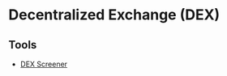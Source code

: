 # Decentralized Exchange (DEX)

<!--
https://www.dextools.io/app/
-->

## Tools

- [DEX Screener](https://dexscreener.com/)
